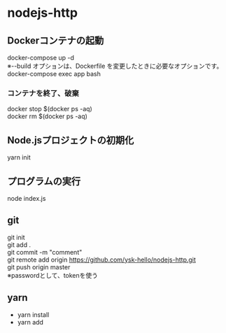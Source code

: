 # nodejs-http

## Dockerコンテナの起動
docker-compose up -d  
※--build オプションは、Dockerfile を変更したときに必要なオプションです。  
docker-compose exec app bash  

### コンテナを終了、破棄
docker stop $(docker ps -aq)  
docker rm $(docker ps -aq)  

## Node.jsプロジェクトの初期化
yarn init  

## プログラムの実行
node index.js  

## git
git init  
git add .  
git commit -m "comment"  
git remote add origin https://github.com/ysk-hello/nodejs-http.git  
git push origin master  
※passwordとして、tokenを使う  

## yarn
* yarn install
* yarn add
